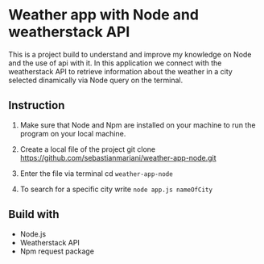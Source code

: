 # Weather app with Node and weatherstack API

This is a project build to understand and improve my knowledge on Node and the use of api with it. In this application we connect with the weatherstack API to retrieve information about the weather in a city selected dinamically via Node query on the terminal. 

## Instruction

1. Make sure that Node and Npm are installed on your machine to run the program on your local machine.

2. Create a local file of the project git clone https://github.com/sebastianmariani/weather-app-node.git

3. Enter the file via terminal cd `weather-app-node`
4. To search for a specific city write `node app.js nameOfCity`

## Build with
- Node.js
- Weatherstack API
- Npm request package